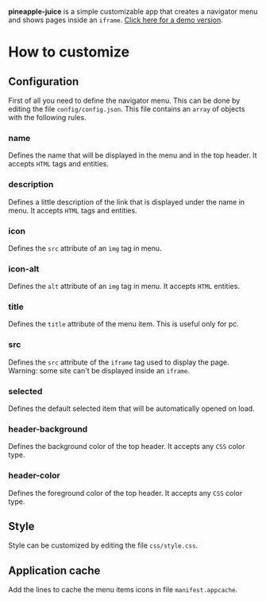 **pineapple-juice** is a simple customizable app that creates a navigator menu and shows pages inside an `iframe`. [Click here for a demo version](http://mastro-elfo.github.io/pineapple-juice/ "Pineapple-Juice demo version").

#  How to customize

##  Configuration
First of all you need to define the navigator menu. This can be done by editing the file `config/config.json`. This file contains an `array` of objects with the following rules.

### name
Defines the name that will be displayed in the menu and in the top header. It accepts `HTML` tags and entities.

### description
Defines a little description of the link that is displayed under the name in menu. It accepts `HTML` tags and entities.

### icon
Defines the `src` attribute of an `img` tag in menu.

### icon-alt
Defines the `alt` attribute of an `img` tag in menu. It accepts `HTML` entities.

### title
Defines the `title` attribute of the menu item. This is useful only for pc.

### src
Defines the `src` attribute of the `iframe` tag used to display the page. Warning: some site can't be displayed inside an `iframe`.

### selected
Defines the default selected item that will be automatically opened on load.

### header-background
Defines the background color of the top header. It accepts any `CSS` color type.

### header-color
Defines the foreground color of the top header. It accepts any `CSS` color type.

## Style
Style can be customized by editing the file `css/style.css`.

## Application cache
Add the lines to cache the menu items icons in file `manifest.appcache`.